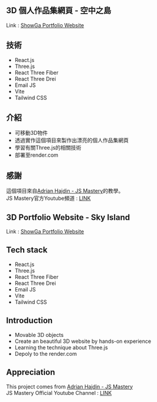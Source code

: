 ## 3D 個人作品集網頁 - 空中之島
Link : <a href="https://threed-portfolio-h415.onrender.com" target="_blank">ShowGa Portfolio Website</a>

## 技術
- React.js
- Three.js
- React Three Fiber
- React Three Drei
- Email JS
- Vite
- Tailwind CSS

## 介紹
- 可移動3D物件
- 透過實作這個項目來製作出漂亮的個人作品集網頁
- 學習有關Three.js的相關技術
- 部署至render.com

## 感謝
這個項目來自<a href="https://github.com/adrianhajdin" target="_blank">Adrian Hajdin - JS Mastery</a>的教學。
<br>
JS Mastery官方Youtube頻道 : <a href="https://www.youtube.com/@javascriptmastery" target="_blank">LINK</a>


## 3D Portfolio Website - Sky Island
Link : <a href="https://threed-portfolio-h415.onrender.com" target="_blank">ShowGa Portfolio Website</a>

## Tech stack
- React.js
- Three.js
- React Three Fiber
- React Three Drei
- Email JS
- Vite
- Tailwind CSS

## Introduction
- Movable 3D objects
- Create an beautiful 3D website by hands-on experience
- Learning the technique about Three.js
- Depoly to the render.com

## Appreciation
This project comes from <a href="https://github.com/adrianhajdin" target="_blank">Adrian Hajdin - JS Mastery</a>
<br>
JS Mastery Official Youtube Channel : <a href="https://www.youtube.com/@javascriptmastery" target="_blank">LINK</a>
